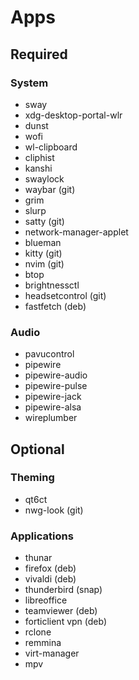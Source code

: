 # Apps

## Required

### System

- sway
- xdg-desktop-portal-wlr
- dunst
- wofi
- wl-clipboard
- cliphist
- kanshi
- swaylock
- waybar (git)
- grim
- slurp
- satty (git)
- network-manager-applet
- blueman
- kitty (git)
- nvim (git)
- btop
- brightnessctl
- headsetcontrol (git)
- fastfetch (deb)

### Audio

- pavucontrol
- pipewire
- pipewire-audio
- pipewire-pulse
- pipewire-jack
- pipewire-alsa
- wireplumber

## Optional

### Theming

- qt6ct
- nwg-look (git)

### Applications

- thunar
- firefox (deb)
- vivaldi (deb)
- thunderbird (snap)
- libreoffice
- teamviewer (deb)
- forticlient vpn (deb)
- rclone
- remmina
- virt-manager
- mpv
